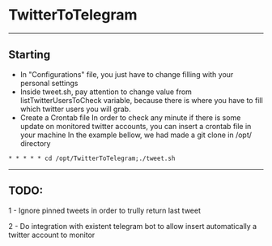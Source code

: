 # TwitterToTelegram
-------------
## Starting
- In "Configurations" file, you just have to change filling with your personal settings
- Inside tweet.sh, pay attention to change value from listTwitterUsersToCheck variable, because there is where you have to fill which twitter users you will grab.
- Create a Crontab file
In order to check any minute if there is some update on monitored twitter accounts, you can insert a crontab file in your machine
In the example bellow, we had made a git clone in /opt/ directory
```
* * * * * cd /opt/TwitterToTelegram;./tweet.sh
```
-------------
## TODO:

1 - Ignore pinned tweets in order to trully return last tweet

2 - Do integration with existent telegram bot to allow insert automatically a twitter account to monitor

